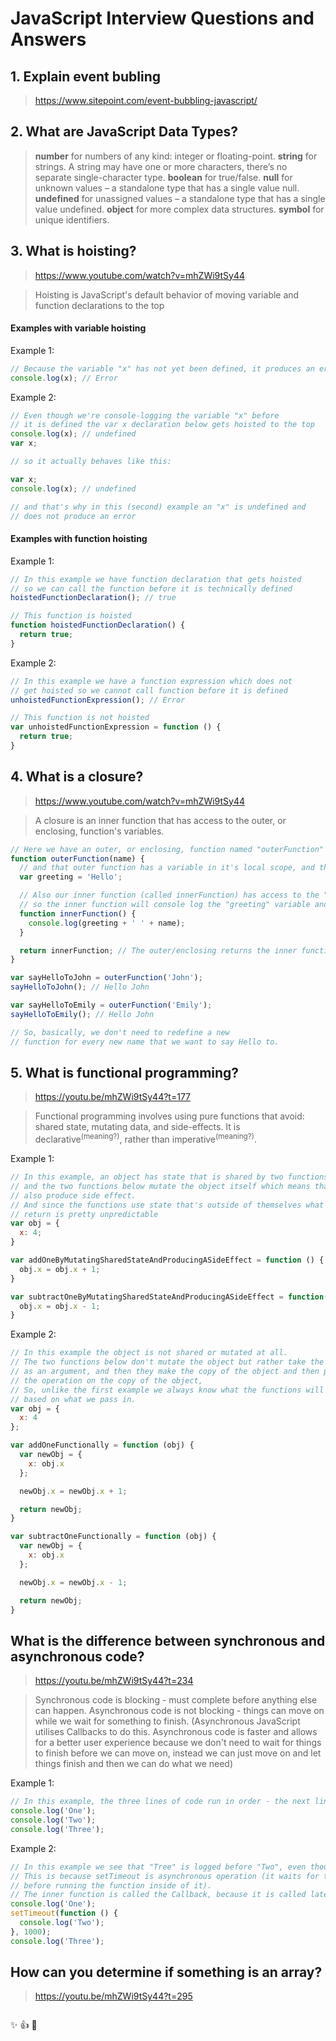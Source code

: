 # JavaScript Interview Questions and Answers

## 1. Explain event bubling
>https://www.sitepoint.com/event-bubbling-javascript/

## 2. What are JavaScript Data Types?
>**number** for numbers of any kind: integer or floating-point.
**string** for strings. A string may have one or more characters, there’s no separate single-character type.
**boolean** for true/false.
**null** for unknown values – a standalone type that has a single value null.
**undefined** for unassigned values – a standalone type that has a single value undefined.
**object** for more complex data structures.
**symbol** for unique identifiers.

## 3. What is hoisting?
> https://www.youtube.com/watch?v=mhZWi9tSy44

> Hoisting is JavaScript's default behavior of moving variable and function declarations to the top

#### Examples with variable hoisting

Example 1:
```javascript
// Because the variable "x" has not yet been defined, it produces an error
console.log(x); // Error
```

Example 2:
```javascript
// Even though we're console-logging the variable "x" before
// it is defined the var x declaration below gets hoisted to the top
console.log(x); // undefined
var x;

// so it actually behaves like this:

var x;
console.log(x); // undefined

// and that's why in this (second) example an "x" is undefined and
// does not produce an error
```

#### Examples with function hoisting
Example 1:
```javascript
// In this example we have function declaration that gets hoisted
// so we can call the function before it is technically defined
hoistedFunctionDeclaration(); // true

// This function is hoisted
function hoistedFunctionDeclaration() {
  return true;
}
```

Example 2:
```javascript
// In this example we have a function expression which does not
// get hoisted so we cannot call function before it is defined
unhoistedFunctionExpression(); // Error

// This function is not hoisted
var unhoistedFunctionExpression = function () {
  return true;
}
```
## 4. What is a closure?
> https://www.youtube.com/watch?v=mhZWi9tSy44

>A closure is an inner function that has access to the outer, or enclosing, function's variables.

```javascript
// Here we have an outer, or enclosing, function named "outerFunction"
function outerFunction(name) {
  // and that outer function has a variable in it's local scope, and the variable is called "greeting"
  var greeting = 'Hello';

  // Also our inner function (called innerFunction) has access to the "greeting" variable,
  // so the inner function will console log the "greeting" variable and the name passed to the "outerFunction"
  function innerFunction() {
    console.log(greeting + ' ' + name);
  }

  return innerFunction; // The outer/enclosing returns the inner function
}

var sayHelloToJohn = outerFunction('John');
sayHelloToJohn(); // Hello John

var sayHelloToEmily = outerFunction('Emily');
sayHelloToEmily(); // Hello John

// So, basically, we don't need to redefine a new
// function for every new name that we want to say Hello to.
```

## 5. What is functional programming?
> https://youtu.be/mhZWi9tSy44?t=177

> Functional programming involves using pure functions that avoid: shared state, mutating data, and side-effects.
It is declarative<sup>(meaning?)</sup>, rather than imperative<sup>(meaning?)</sup>.

Example 1:
```javascript
// In this example, an object has state that is shared by two functions below,
// and the two functions below mutate the object itself which means that they
// also produce side effect.
// And since the functions use state that's outside of themselves what they
// return is pretty unpredictable
var obj = {
  x: 4;
}

var addOneByMutatingSharedStateAndProducingASideEffect = function () {
  obj.x = obj.x + 1;
}

var subtractOneByMutatingSharedStateAndProducingASideEffect = function() {
  obj.x = obj.x - 1;
}
```

Example 2:
```javascript
// In this example the object is not shared or mutated at all.
// The two functions below don't mutate the object but rather take the object
// as an argument, and then they make the copy of the object and then perform
// the operation on the copy of the object,
// So, unlike the first example we always know what the functions will return
// based on what we pass in.
var obj = {
  x: 4
};

var addOneFunctionally = function (obj) {
  var newObj = {
    x: obj.x
  };

  newObj.x = newObj.x + 1;

  return newObj;
}

var subtractOneFunctionally = function (obj) {
  var newObj = {
    x: obj.x
  };

  newObj.x = newObj.x - 1;

  return newObj;
}
```

## What is the difference between synchronous and asynchronous code?
>https://youtu.be/mhZWi9tSy44?t=234

> Synchronous code is blocking - must complete before anything else can happen.
>Asynchronous code is not blocking - things can move on while we wait for something to finish.
>(Asynchronous JavaScript utilises Callbacks to do this. Asynchronous code is faster and allows for a better user experience because we don't need to wait for things to finish before we can move on, instead we can just move on and let things finish and then we can do what we need)

Example 1:
```javascript
// In this example, the three lines of code run in order - the next line cannot run unless the one before it completes.
console.log('One');
console.log('Two');
console.log('Three');
```

Example 2:
```javascript
// In this example we see that "Tree" is logged before "Two", even though "Two" shows up earlier in the code
// This is because setTimeout is asynchronous operation (it waits for the amount of time that we specified
// before running the function inside of it).
// The inner function is called the Callback, because it is called later when things are ready.
console.log('One');
setTimeout(function () {
  console.log('Two');
}, 1000);
console.log('Three');
```

## How can you determine if something is an array?
> https://youtu.be/mhZWi9tSy44?t=295

```javascript

```

:sparkles:
:+1:
  :evergreen_tree: